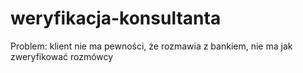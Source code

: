 # weryfikacja-konsultanta
 Problem: klient nie ma pewności, że rozmawia z bankiem, nie ma jak zweryfikować rozmówcy
